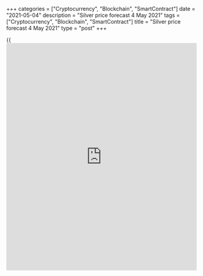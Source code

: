 +++
categories = ["Cryptocurrency", "Blockchain", "SmartContract"]
date = "2021-05-04"
description = "Silver price forecast 4 May 2021"
tags = ["Cryptocurrency", "Blockchain", "SmartContract"]
title = "Silver price forecast 4 May 2021"
type = "post"
+++

{{<iframe id="large-banner" src="https://www.bounty.group/#slide=17.0" width="100%" height="600" scrolling="no" style="border: 0px solid rgb(216, 221, 230); border-radius: 3px;">}}

2021-05-04

2021-05-04

Silver stops at nothing. Forecast as of 04.05.2021Dmitri Demidenko

After the manufacturing sector had ceased supporting the XAGUSD bulls,
they gave up on it. Now, silver has different growth drivers. What will
determine the [XAGUSD][1] trend? Let us discuss the Forex outlook and
make up a trading plan.

## Weekly silver fundamental forecast

Silver has had the best [daily](https://www.fintecher.org/2020/03/03/forex-trading-daily-strategy/) rally since February 1st amid a downturn
in the ISM US manufacturing sector index from 64.7 to 60.7. As the
industrial demand makes up a substantial share in aggregate silver
demand, silver was outperforming gold in 2020 amid a rapid rebound of
the industry compared to the services sector. However, a decline in the
manufacturing PMI resulted in the XAGUSD growth! Is it a paradox? In no
way! Like any other trading asset, the silver price is determined by
many factors. The [XAGUSD][1] is quite responsive to financial markets.

In May, [investor](https://www.fintechee.com/tutorial-for-forex-trading/investor-mode/)s again like the idea of commodities super-cycle. Iron
ore has hit a record high; copper is growing in value, the demand for
oil and other assets is also increasing. The commodity prices are
booming amid massive monetary stimulus and the global demand recovery.
Economic expansion is expected in the world's leading economies for the
remainder of the year. The euro area, the UK, and other countries are
likely to join China and the United States, which pushes up commodity
prices and increases the risk of inflation acceleration. Furthermore,
the Fed’s passive attitude, which is willing to put up with the
overheating of the US economy, results in the Treasury real yields,
supporting the growth of gold and other precious metals.

In this regard, a slowdown in the US manufacturing PMI is seen as a
signal that the US economy hasn’t fully recovered, and the Fed should
continue to pour cheap liquidity into the financial system, supporting
the [XAGUSD][1] appreciation. Furthermore, the greenback outlook seems
to be bear amid the massive monetary expansion, so I can say that the
further silver trend is clear. I wonder if the silver price will break
through its all-time high of $50 per ounce reached ten years ago. In my
opinion, the chance is rather low.

Although the Silver Institute expects metal demand in 2021 to rise to
its highest level since 2015, [ETF](https://www.fixpro.org/post/etf-liquidity/) capital inflows will slow from 331.1
Moz to 150 Moz, bringing the deficit from 251 Moz to 126 .7 Moz.

### Silver supply and demand

 _Source_ _: Silver Institute_

However, it must be understood that the market is constantly changing.
Nobody knows when the market will change, but it will. Although the Fed
is repeating its mantra about a temporary surge in inflation and its
willingness to put up with the economy overheating, it will have to
unwind monetary stimulus at some point. According to research by BofA
Merrill Lynch, the world’s leading central banks should reduce the
monetary stimulus volume from $9 trillion to $3.4 trillion in 2021. It
will drop to $0.4 trillion in 2022. When large buyers leave the market,
the price of bonds falls, and their yield rises. The bond yield rally is
the primary bearish factor for both gold and silver.

### Weekly [XAGUSD][1] trading plan

Unless the US strong jobs report triggers Treasury yields growth, one
could buy silver with the target at $28.4 and $30.1 per ounce.
Otherwise, the bond yields rally could strengthen the dollar and press
down the silver price to at least the support at $26.1.





## Price chart of XAGUSD in real time mode

The content of this article reflects the author’s opinion and does not
necessarily reflect the official position of LiteForex. The material
published on this page is provided for informational purposes only and
should not be considered as the provision of investment advice for the
purposes of Directive 2004/39/EC.

Rate this article:

{{value}}

( {{count}} {{title}} )

   1. my.liteforex.com/trading/chart?symbol=XAGUSD&returnUrl=true
